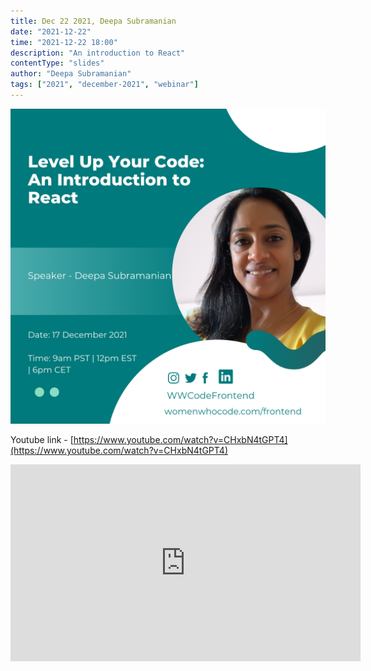 ```yaml
---
title: Dec 22 2021, Deepa Subramanian
date: "2021-12-22"
time: "2021-12-22 18:00"
description: "An introduction to React"
contentType: "slides"
author: "Deepa Subramanian"
tags: ["2021", "december-2021", "webinar"]
---
```


![An introduction to React - Deepa Subramanian](./Deepa.png)

Youtube link - [https://www.youtube.com/watch?v=CHxbN4tGPT4](https://www.youtube.com/watch?v=CHxbN4tGPT4)

<iframe width="560" height="315" src="https://www.youtube.com/embed/CHxbN4tGPT4" title="YouTube video player" frameborder="0" allow="accelerometer; autoplay; clipboard-write; encrypted-media; gyroscope; picture-in-picture" allowfullscreen></iframe>

